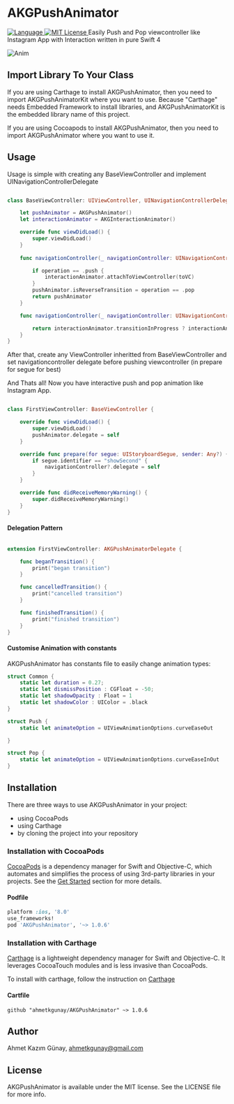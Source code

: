 # AKGPushAnimator
<a href="https://swift.org">
<img src="http://img.shields.io/badge/Swift-4.0-brightgreen.svg" alt="Language">
</a>  <a href="https://github.com/ahmetkgunay/AKGPushAnimator/blob/master/LICENSE">
<img src="https://img.shields.io/badge/license-MIT-blue.svg" alt="MIT License">
</a>
Easily Push and Pop viewcontroller like Instagram App with Interaction written in pure Swift 4

![Anim](https://github.com/ahmetkgunay/AKGPushAnimator/blob/master/AKGPushAnimator.gif)

## Import Library To Your Class

If you are using Carthage to install AKGPushAnimator, then you need to import AKGPushAnimatorKit where you want to use.
Because "Carthage" needs Embedded Framework to install libraries, and AKGPushAnimatorKit is the embedded library name of this project.

If you are using Cocoapods to install AKGPushAnimator, then you need to import AKGPushAnimator where you want to use it.

## Usage

Usage is simple with creating any BaseViewController and implement UINavigationControllerDelegate 


```swift

class BaseViewController: UIViewController, UINavigationControllerDelegate {

    let pushAnimator = AKGPushAnimator()
    let interactionAnimator = AKGInteractionAnimator()

    override func viewDidLoad() {
        super.viewDidLoad()
    }
    
    func navigationController(_ navigationController: UINavigationController, animationControllerFor operation: UINavigationControllerOperation, from fromVC: UIViewController, to toVC: UIViewController) -> UIViewControllerAnimatedTransitioning? {

        if operation == .push {
            interactionAnimator.attachToViewController(toVC)
        }
        pushAnimator.isReverseTransition = operation == .pop
        return pushAnimator
    }

    func navigationController(_ navigationController: UINavigationController, interactionControllerFor animationController: UIViewControllerAnimatedTransitioning) -> UIViewControllerInteractiveTransitioning? {

        return interactionAnimator.transitionInProgress ? interactionAnimator : nil
    }
}
```

After that, create any ViewController inheritted from BaseViewController and set navigationcontroller delegate before pushing viewcontroller (in prepare for segue for best)

And Thats all! Now you have interactive push and pop animation like Instagram App.

```swift

class FirstViewController: BaseViewController {

    override func viewDidLoad() {
        super.viewDidLoad()
        pushAnimator.delegate = self
    }

    override func prepare(for segue: UIStoryboardSegue, sender: Any?) {
        if segue.identifier == "showSecond" {
            navigationController?.delegate = self
        }
    }

    override func didReceiveMemoryWarning() {
        super.didReceiveMemoryWarning()
    }
}

```

#### Delegation Pattern

```swift

extension FirstViewController: AKGPushAnimatorDelegate {

    func beganTransition() {
        print("began transition")
    }

    func cancelledTransition() {
        print("cancelled transition")
    }

    func finishedTransition() {
        print("finished transition")
    }
}

```

#### Customise Animation with constants

AKGPushAnimator has constants file to easily change animation types:

```swift
struct Common {
    static let duration = 0.27;
    static let dismissPosition : CGFloat = -50;
    static let shadowOpacity : Float = 1
    static let shadowColor : UIColor = .black
}

struct Push {
    static let animateOption = UIViewAnimationOptions.curveEaseOut

}

struct Pop {
    static let animateOption = UIViewAnimationOptions.curveEaseInOut
}

```
## Installation

There are three ways to use AKGPushAnimator in your project:
- using CocoaPods
- using Carthage
- by cloning the project into your repository

### Installation with CocoaPods

[CocoaPods](http://cocoapods.org/) is a dependency manager for Swift and Objective-C, which automates and simplifies the process of using 3rd-party libraries in your projects. See the [Get Started](http://cocoapods.org/#get_started) section for more details.

#### Podfile
```ruby
platform :ios, '8.0'
use_frameworks!
pod 'AKGPushAnimator', '~> 1.0.6'
```

### Installation with Carthage

[Carthage](https://github.com/Carthage/Carthage) is a lightweight dependency manager for Swift and Objective-C. It leverages CocoaTouch modules and is less invasive than CocoaPods.

To install with carthage, follow the instruction on [Carthage](https://github.com/Carthage/Carthage)

#### Cartfile
```
github "ahmetkgunay/AKGPushAnimator" ~> 1.0.6
```

## Author

Ahmet Kazım Günay, ahmetkgunay@gmail.com

## License

AKGPushAnimator is available under the MIT license. See the LICENSE file for more info.

